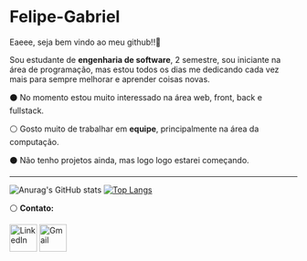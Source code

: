 # Felipe-Gabriel
Eaeee, seja bem vindo ao meu github!!👾

Sou estudante de **engenharia de software**, 2 semestre, sou iniciante na área de programação, mas estou todos os dias me dedicando cada vez mais para sempre melhorar e aprender coisas novas.

⚫️ No momento estou muito interessado na área web, front, back e fullstack.

⚪️ Gosto muito de trabalhar em **equipe**, principalmente na área da computação.

⚫️ Não tenho projetos ainda, mas logo logo estarei começando.

---------

![Anurag's GitHub stats](https://github-readme-stats.vercel.app/api?username=felipegabrielll&show_icons=true&theme=dark)
 [![Top Langs](https://github-readme-stats.vercel.app/api/top-langs/?username=felipegabrielll&show_icons&theme=dark)](https://github.com/leomunhoz1/github-readme-stats)

⚪️ **Contato:**

   [<img src="https://img.icons8.com/color/96/000000/linkedin.png" alt="LinkedIn" width="48"/>](https://www.linkedin.com/in/felipegabrielcc/)
   [<img src="https://img.icons8.com/color/96/000000/gmail.png" alt="Gmail" width="48"/>](fg0139784@gmail.com)

